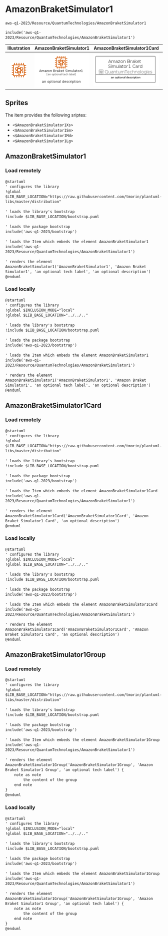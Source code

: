 # AmazonBraketSimulator1


```text
aws-q1-2023/Resource/QuantumTechnologies/AmazonBraketSimulator1
```

```text
include('aws-q1-2023/Resource/QuantumTechnologies/AmazonBraketSimulator1')
```



| Illustration | AmazonBraketSimulator1 | AmazonBraketSimulator1Card | AmazonBraketSimulator1Group |
| :---: | :---: | :---: | :---: |
| ![illustration for Illustration](../../../aws-q1-2023/Resource/QuantumTechnologies/AmazonBraketSimulator1.png) | ![illustration for AmazonBraketSimulator1](../../../aws-q1-2023/Resource/QuantumTechnologies/AmazonBraketSimulator1.Local.png) | ![illustration for AmazonBraketSimulator1Card](../../../aws-q1-2023/Resource/QuantumTechnologies/AmazonBraketSimulator1Card.Local.png) | ![illustration for AmazonBraketSimulator1Group](../../../aws-q1-2023/Resource/QuantumTechnologies/AmazonBraketSimulator1Group.Local.png) |



## Sprites
The item provides the following sriptes:

- `<$AmazonBraketSimulator1Xs>`
- `<$AmazonBraketSimulator1Sm>`
- `<$AmazonBraketSimulator1Md>`
- `<$AmazonBraketSimulator1Lg>`





## AmazonBraketSimulator1

### Load remotely
```plantuml
@startuml
' configures the library
!global $LIB_BASE_LOCATION="https://raw.githubusercontent.com/tmorin/plantuml-libs/master/distribution"

' loads the library's bootstrap
!include $LIB_BASE_LOCATION/bootstrap.puml

' loads the package bootstrap
include('aws-q1-2023/bootstrap')

' loads the Item which embeds the element AmazonBraketSimulator1
include('aws-q1-2023/Resource/QuantumTechnologies/AmazonBraketSimulator1')

' renders the element
AmazonBraketSimulator1('AmazonBraketSimulator1', 'Amazon Braket Simulator1', 'an optional tech label', 'an optional description')
@enduml
```

### Load locally
```plantuml
@startuml
' configures the library
!global $INCLUSION_MODE="local"
!global $LIB_BASE_LOCATION="../../.."

' loads the library's bootstrap
!include $LIB_BASE_LOCATION/bootstrap.puml

' loads the package bootstrap
include('aws-q1-2023/bootstrap')

' loads the Item which embeds the element AmazonBraketSimulator1
include('aws-q1-2023/Resource/QuantumTechnologies/AmazonBraketSimulator1')

' renders the element
AmazonBraketSimulator1('AmazonBraketSimulator1', 'Amazon Braket Simulator1', 'an optional tech label', 'an optional description')
@enduml
```

## AmazonBraketSimulator1Card

### Load remotely
```plantuml
@startuml
' configures the library
!global $LIB_BASE_LOCATION="https://raw.githubusercontent.com/tmorin/plantuml-libs/master/distribution"

' loads the library's bootstrap
!include $LIB_BASE_LOCATION/bootstrap.puml

' loads the package bootstrap
include('aws-q1-2023/bootstrap')

' loads the Item which embeds the element AmazonBraketSimulator1Card
include('aws-q1-2023/Resource/QuantumTechnologies/AmazonBraketSimulator1')

' renders the element
AmazonBraketSimulator1Card('AmazonBraketSimulator1Card', 'Amazon Braket Simulator1 Card', 'an optional description')
@enduml
```

### Load locally
```plantuml
@startuml
' configures the library
!global $INCLUSION_MODE="local"
!global $LIB_BASE_LOCATION="../../.."

' loads the library's bootstrap
!include $LIB_BASE_LOCATION/bootstrap.puml

' loads the package bootstrap
include('aws-q1-2023/bootstrap')

' loads the Item which embeds the element AmazonBraketSimulator1Card
include('aws-q1-2023/Resource/QuantumTechnologies/AmazonBraketSimulator1')

' renders the element
AmazonBraketSimulator1Card('AmazonBraketSimulator1Card', 'Amazon Braket Simulator1 Card', 'an optional description')
@enduml
```

## AmazonBraketSimulator1Group

### Load remotely
```plantuml
@startuml
' configures the library
!global $LIB_BASE_LOCATION="https://raw.githubusercontent.com/tmorin/plantuml-libs/master/distribution"

' loads the library's bootstrap
!include $LIB_BASE_LOCATION/bootstrap.puml

' loads the package bootstrap
include('aws-q1-2023/bootstrap')

' loads the Item which embeds the element AmazonBraketSimulator1Group
include('aws-q1-2023/Resource/QuantumTechnologies/AmazonBraketSimulator1')

' renders the element
AmazonBraketSimulator1Group('AmazonBraketSimulator1Group', 'Amazon Braket Simulator1 Group', 'an optional tech label') {
    note as note
        the content of the group
    end note
}
@enduml
```

### Load locally
```plantuml
@startuml
' configures the library
!global $INCLUSION_MODE="local"
!global $LIB_BASE_LOCATION="../../.."

' loads the library's bootstrap
!include $LIB_BASE_LOCATION/bootstrap.puml

' loads the package bootstrap
include('aws-q1-2023/bootstrap')

' loads the Item which embeds the element AmazonBraketSimulator1Group
include('aws-q1-2023/Resource/QuantumTechnologies/AmazonBraketSimulator1')

' renders the element
AmazonBraketSimulator1Group('AmazonBraketSimulator1Group', 'Amazon Braket Simulator1 Group', 'an optional tech label') {
    note as note
        the content of the group
    end note
}
@enduml
```

